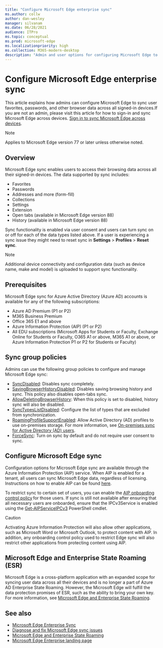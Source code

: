 ```yaml
---
title: "Configure Microsoft Edge enterprise sync"
ms.author: collw
author: dan-wesley
manager: silvanam
ms.date: 06/28/2021
audience: ITPro
ms.topic: conceptual
ms.prod: microsoft-edge
ms.localizationpriority: high
ms.collection: M365-modern-desktop
description: "Admin and user options for configuring Microsoft Edge to sync favorites, passwords, and other browser data."
---
```


# Configure Microsoft Edge enterprise sync

This article explains how admins can configure Microsoft Edge to sync user favorites, passwords, and other browser data across all signed-in devices.If you are not an admin, please visit this article for how to sign-in and sync Microsoft Edge across devices. [Sign in to sync Microsoft Edge across devices](https://support.microsoft.com/microsoft-edge/sign-in-to-sync-microsoft-edge-across-devices-e6ffa79b-ed52-aa32-47e2-5d5597fe4674).

> [!NOTE]
> Applies to Microsoft Edge version 77 or later unless otherwise noted.

## Overview

Microsoft Edge sync enables users to access their browsing data across all their signed-in devices. The data supported by sync includes:

- Favorites
- Passwords
- Addresses and more (form-fill)
- Collections
- Settings
- Extension
- Open tabs (available in Microsoft Edge version 88)
- History (available in Microsoft Edge version 88)

Sync functionality is enabled via user consent and users can turn sync on or off for each of the data types listed above. If a user is experiencing a sync issue they might need to reset sync in **Settings** > **Profiles** > **Reset sync**.

> [!NOTE]
> Additional device connectivity and configuration data (such as device name, make and model) is uploaded to support sync functionality.

## Prerequisites

Microsoft Edge sync for Azure Active Directory (Azure AD) accounts is available for any of the following subscriptions:

- Azure AD Premium (P1 or P2)
- M365 Business Premium
- Office 365 E1 and above
- Azure Information Protection (AIP) (P1 or P2)
- All EDU subscriptions (Microsoft Apps for Students or Faculty, Exchange Online for Students or Faculty, O365 A1 or above, M365 A1 or above, or Azure Information Protection P1 or P2 for Students or Faculty)

## Sync group policies

Admins can use the following group policies to configure and manage Microsoft Edge sync:

- [SyncDisabled](./microsoft-edge-policies.md#syncdisabled): Disables sync completely.
- [SavingBrowserHistoryDisabled](./microsoft-edge-policies.md#savingbrowserhistorydisabled): Disables saving browsing history and sync. This policy also disables open-tabs sync.
- [AllowDeletingBrowserHistory](./microsoft-edge-policies.md#allowdeletingbrowserhistory): When this policy is set to disabled, history sync will also be disabled.
- [SyncTypesListDisabled](./microsoft-edge-policies.md#synctypeslistdisabled): Configure the list of types that are excluded from synchronization.
- [RoamingProfileSupportEnabled](./microsoft-edge-policies.md#roamingprofilesupportenabled): Allow Active Directory (AD) profiles to use on-premises storage. For more information, see [On-premises sync for Active Directory (AD) users](./microsoft-edge-on-premises-sync.md).
- [ForceSync](/deployedge/microsoft-edge-policies#forcesync): Turn on sync by default and do not require user consent to sync.  

## Configure Microsoft Edge sync

Configuration options for Microsoft Edge sync are available through the Azure Information Protection (AIP) service. When AIP is enabled for a tenant, all users can sync Microsoft Edge data, regardless of licensing. Instructions on how to enable AIP can be found [here](/azure/information-protection/activate-office365).

To restrict sync to certain set of users, you can enable the [AIP onboarding control policy](/powershell/module/aipservice/set-aipserviceonboardingcontrolpolicy?preserve-view=true&view=azureipps) for those users. If sync is still not available after ensuring that all necessary users are onboarded, ensure that the IPCv3Service is enabled using the [Get-AIPServiceIPCv3](/powershell/module/aipservice/get-aipserviceipcv3?preserve-view=true&view=azureipps)  PowerShell cmdlet.

> [!CAUTION]
> Activating Azure Information Protection will also allow other applications, such as Microsoft Word or Microsoft Outlook, to protect content with AIP. In addition, any onboarding control policy used to restrict Edge sync will also restrict other applications from protecting content using AIP.

## Microsoft Edge and Enterprise State Roaming (ESR)

Microsoft Edge is a cross-platform application with an expanded scope for syncing user data across all their devices and is no longer a part of Azure AD Enterprise State Roaming. However, the Microsoft Edge will fulfill the data protection promises of ESR, such as the ability to bring your own key. For more information, see [Microsoft Edge and Enterprise State Roaming](microsoft-edge-enterprise-state-roaming.md).

## See also

- [Microsoft Edge Enterprise Sync](microsoft-edge-enterprise-sync.md)
- [Diagnose and fix Microsoft Edge sync issues](microsoft-edge-troubleshoot-enterprise-sync.md)
- [Microsoft Edge and Enterprise State Roaming](microsoft-edge-enterprise-state-roaming.md)
- [Microsoft Edge Enterprise landing page](https://aka.ms/EdgeEnterprise)